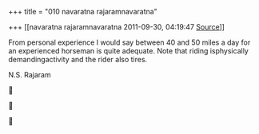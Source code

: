 +++
title = "010 navaratna rajaramnavaratna"

+++
[[navaratna rajaramnavaratna	2011-09-30, 04:19:47 [Source](https://groups.google.com/g/bvparishat/c/FtArb_45Gg0)]]





 From personal experience I would say between 40 and 50 miles a day for an experienced horseman is quite adequate. Note that riding isphysically demandingactivity and the rider also tires.  

N.S. Rajaram  







